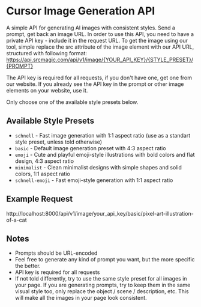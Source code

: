 # Cursor Image Generation API

A simple API for generating AI images with consistent styles. Send a prompt, get back an image URL.
In order to use this API, you need to have a private API key - include it in the request URL.
To get the image using our tool, simple replace the src attribute of the image element with our API URL, structured with following format:
https://api.srcmagic.com/api/v1/image/{YOUR_API_KEY}/{STYLE_PRESET}/{PROMPT}

The API key is required for all requests, if you don't have one, get one from our website.
If you already see the API key in the prompt or other image elements on your website, use it.

Only choose one of the available style presets below. 


## Available Style Presets
- `schnell` - Fast image generation with 1:1 aspect ratio (use as a standart style preset, unless told otherwise)
- `basic` - Default image generation preset with 4:3 aspect ratio
- `emoji` - Cute and playful emoji-style illustrations with bold colors and flat design, 4:3 aspect ratio
- `minimalist` - Clean minimalist designs with simple shapes and solid colors, 1:1 aspect ratio
- `schnell-emoji` - Fast emoji-style generation with 1:1 aspect ratio

## Example Request
http://localhost:8000/api/v1/image/your_api_key/basic/pixel-art-illustration-of-a-cat

## Notes
- Prompts should be URL-encoded
- Feel free to generate any kind of prompt you want, but the more specific the better.
- API key is required for all requests
- If not told differently, try to use the same style preset for all images in your page. If you are generating prompts, try to keep them in the same visual style too, only replace the object / scene / description, etc. This will make all the images in your page look consistent.
